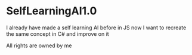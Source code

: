 # SelfLearningAI1.0
I already have made a self learning AI before in JS now I want to recreate the same concept in C# and improve on it




All rights are owned by me
